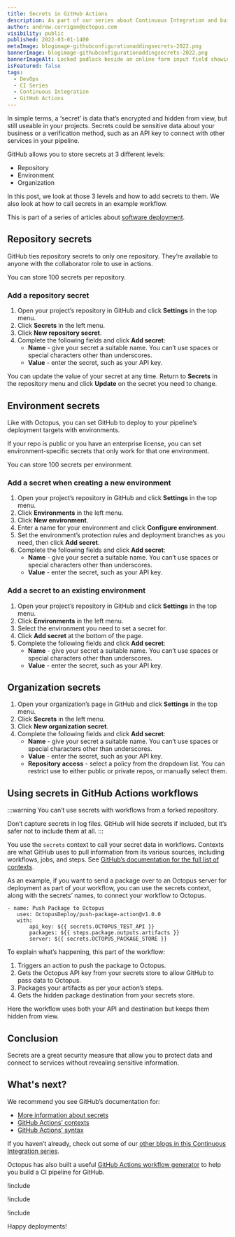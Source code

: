 ```yaml
---
title: Secrets in GitHub Actions
description: As part of our series about Continuous Integration and build servers, learn how to add secrets in GitHub to use with GitHub Actions, plus how to call them in workflows.
author: andrew.corrigan@octopus.com
visibility: public
published: 2022-03-01-1400
metaImage: blogimage-githubconfigurationaddingsecrets-2022.png
bannerImage: blogimage-githubconfigurationaddingsecrets-2022.png
bannerImageAlt: Locked padlock beside an online form input field showing 6 asterisks to represent a password.
isFeatured: false
tags:
  - DevOps
  - CI Series
  - Continuous Integration
  - GitHub Actions
---
```


In simple terms, a ‘secret’ is data that’s encrypted and hidden from view, but still useable in your projects. Secrets could be sensitive data about your business or a verification method, such as an API key to connect with other services in your pipeline.

GitHub allows you to store secrets at 3 different levels:

- Repository
- Environment
- Organization

In this post, we look at those 3 levels and how to add secrets to them. We also look at how to call secrets in an example workflow.

This is part of a series of articles about [software deployment](https://octopus.com/devops/software-deployments/).

## Repository secrets

GitHub ties repository secrets to only one repository. They’re available to anyone with the collaborator role to use in actions.

You can store 100 secrets per repository.

### Add a repository secret

1. Open your project’s repository in GitHub and click **Settings** in the top menu.
1. Click **Secrets** in the left menu.
1. Click **New repository secret**.
1. Complete the following fields and click **Add secret**:
   - **Name** - give your secret a suitable name. You can’t use spaces or special characters other than underscores.
   - **Value** - enter the secret, such as your API key.

You can update the value of your secret at any time. Return to **Secrets** in the repository menu and click **Update** on the secret you need to change.

## Environment secrets

Like with Octopus, you can set GitHub to deploy to your pipeline’s deployment targets with environments.

If your repo is public or you have an enterprise license, you can set environment-specific secrets that only work for that one environment.

You can store 100 secrets per environment.

### Add a secret when creating a new environment

1. Open your project’s repository in GitHub and click **Settings** in the top menu.
1. Click **Environments** in the left menu.
1. Click **New environment**.
1. Enter a name for your environment and click **Configure environment**.
1. Set the environment’s protection rules and deployment branches as you need, then click **Add secret**.
1. Complete the following fields and click **Add secret**:
   - **Name** - give your secret a suitable name. You can’t use spaces or special characters other than underscores.
   - **Value** - enter the secret, such as your API key.

### Add a secret to an existing environment

1. Open your project’s repository in GitHub and click **Settings** in the top menu.
1. Click **Environments** in the left menu.
1. Select the environment you need to set a secret for.
1. Click **Add secret** at the bottom of the page.
1. Complete the following fields and click **Add secret**:
   - **Name** - give your secret a suitable name. You can’t use spaces or special characters other than underscores.
   - **Value** - enter the secret, such as your API key.

## Organization secrets

1. Open your organization’s page in GitHub and click **Settings** in the top menu.
1. Click **Secrets** in the left menu.
1. Click **New organization secret**.
1. Complete the following fields and click **Add secret**:
   - **Name** - give your secret a suitable name. You can’t use spaces or special characters other than underscores.
   - **Value** - enter the secret, such as your API key.
   - **Repository access** - select a policy from the dropdown list. You can restrict use to either public or private repos, or manually select them.

## Using secrets in GitHub Actions workflows

:::warning
You can’t use secrets with workflows from a forked repository.

Don’t capture secrets in log files. GitHub will hide secrets if included, but it’s safer not to include them at all.
:::

You use the `secrets` context to call your secret data in workflows. Contexts are what GitHub uses to pull information from its various sources, including workflows, jobs, and steps. See [GitHub’s documentation for the full list of contexts](https://docs.github.com/en/actions/learn-github-actions/contexts).

As an example, if you want to send a package over to an Octopus server for deployment as part of your workflow, you can use the secrets context, along with the secrets’ names, to connect your workflow to Octopus.

```
- name: Push Package to Octopus
   uses: OctopusDeploy/push-package-action@v1.0.0
   with:
       api_key: ${{ secrets.OCTOPUS_TEST_API }}
       packages: ${{ steps.package.outputs.artifacts }}
       server: ${{ secrets.OCTOPUS_PACKAGE_STORE }}
```

To explain what’s happening, this part of the workflow:

1. Triggers an action to push the package to Octopus.
1. Gets the Octopus API key from your secrets store to allow GitHub to pass data to Octopus.
1. Packages your artifacts as per your action’s steps.
1. Gets the hidden package destination from your secrets store.

Here the workflow uses both your API and destination but keeps them hidden from view.

## Conclusion

Secrets are a great security measure that allow you to protect data and connect to services without revealing sensitive information.

## What's next?

We recommend you see GitHub’s documentation for:

- [More information about secrets](https://docs.github.com/en/actions/security-guides/encrypted-secrets#reviewing-access-to-organization-level-secrets)
- [GitHub Actions’ contexts](https://docs.github.com/en/actions/learn-github-actions/contexts)
- [GitHub Actions’ syntax](https://docs.github.com/en/actions/learn-github-actions/workflow-syntax-for-github-actions#jobsjob_idstepsenv)

If you haven’t already, check out some of our [other blogs in this Continuous Integration series](https://octopus.com/blog/tag/CI%20Series).

Octopus has also built a useful [GitHub Actions workflow generator](https://githubactionworkflows.com/) to help you build a CI pipeline for GitHub.

!include <github-actions-free-tool>
  
!include <githubactions-webinar-feb-2022>
  
!include <q1-2022-newsletter-cta>

Happy deployments!
